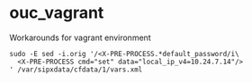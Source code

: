 ouc_vagrant
===========

Workarounds for vagrant environment

```
sudo -E sed -i.orig '/<X-PRE-PROCESS.*default_password/i\
  <X-PRE-PROCESS cmd="set" data="local_ip_v4=10.24.7.14"/>
' /var/sipxdata/cfdata/1/vars.xml
```
